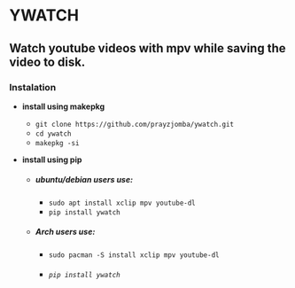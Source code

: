 
# YWATCH
## Watch youtube videos with mpv while saving the video to disk.

### Instalation

* **install using makepkg**
  * `git clone https://github.com/prayzjomba/ywatch.git`
  * `cd ywatch`
  * `makepkg -si`

* **install using pip**

  * ##### ubuntu/debian users use:

    * `sudo apt install xclip mpv youtube-dl`
    * `pip install ywatch`

  * ##### Arch users use:

    * `sudo pacman -S install xclip mpv youtube-dl`
    * ###### `pip install ywatch`







